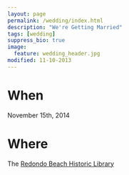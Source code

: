 ```yaml
---
layout: page
permalink: /wedding/index.html
description: "We're Getting Married"
tags: [wedding]
suppress_bio: true
image:
  feature: wedding_header.jpg
modified: 11-10-2013
---
```


# When

November 15th, 2014

# Where

The [Redondo Beach Historic Library](http://www.rbhistoriclibrary.com/)
